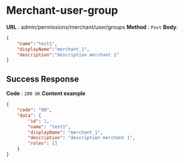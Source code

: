 #  Merchant-user-group
**URL** : admin/permissions/merchant/user/groups
**Method** : `Post`
**Body**: 
```json
{
    "name":"test1",
    "displayName":"merchant_1",
    "description":"description merchant 1"
}
```
##  Success Response
**Code** : `200 OK`
**Content example**
```json
{
    "code": "00",
    "data": {
        "id": 1,
        "name": "test1",
        "displayName": "merchant_1",
        "description": "description merchant 1",
        "roles": []
    }
}
```